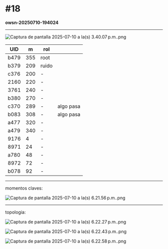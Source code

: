 # #18

**owsn-20250710-194024**

---

![Captura de pantalla 2025-07-10 a la(s) 3.40.07 p.m..png](#18%2022c14b98438780fbbc58c4fa0987f3d0/Captura_de_pantalla_2025-07-10_a_la(s)_3.40.07_p.m..png)

| UID | m | rol |  |
| --- | --- | --- | --- |
| b479 | 355 | root |  |
| b379 | 209 | ruido  |  |
| c376 | 200 | - |  |
| 2160 | 220 | - |  |
| 3761 | 240 | - |  |
| b380 | 270 | - |  |
| c370 | 289 | - | algo pasa |
| b083 | 308 | - | algo pasa |
| a477 | 320 | - |  |
| a479 | 340 | - |  |
| 9176 | 4 | - |  |
| 8971 | 24 | - |  |
| a780 | 48 | - |  |
| 8972 | 72 | - |  |
| b078 | 92 | - |  |

---

momentos claves:

![Captura de pantalla 2025-07-10 a la(s) 6.21.56 p.m..png](#18%2022c14b98438780fbbc58c4fa0987f3d0/Captura_de_pantalla_2025-07-10_a_la(s)_6.21.56_p.m..png)

---

topologia:

![Captura de pantalla 2025-07-10 a la(s) 6.22.27 p.m..png](#18%2022c14b98438780fbbc58c4fa0987f3d0/Captura_de_pantalla_2025-07-10_a_la(s)_6.22.27_p.m..png)

![Captura de pantalla 2025-07-10 a la(s) 6.22.43 p.m..png](#18%2022c14b98438780fbbc58c4fa0987f3d0/Captura_de_pantalla_2025-07-10_a_la(s)_6.22.43_p.m..png)

![Captura de pantalla 2025-07-10 a la(s) 6.22.58 p.m..png](#18%2022c14b98438780fbbc58c4fa0987f3d0/Captura_de_pantalla_2025-07-10_a_la(s)_6.22.58_p.m..png)